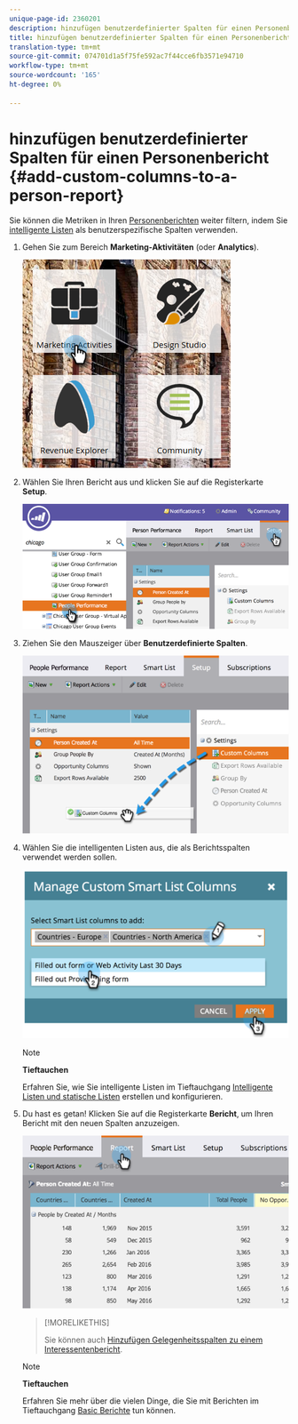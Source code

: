 ```yaml
---
unique-page-id: 2360201
description: hinzufügen benutzerdefinierter Spalten für einen Personenbericht - Marketing Docs - Produktdokumentation
title: hinzufügen benutzerdefinierter Spalten für einen Personenbericht
translation-type: tm+mt
source-git-commit: 074701d1a5f75fe592ac7f44cce6fb3571e94710
workflow-type: tm+mt
source-wordcount: '165'
ht-degree: 0%

---
```



# hinzufügen benutzerdefinierter Spalten für einen Personenbericht {#add-custom-columns-to-a-person-report}

Sie können die Metriken in Ihren [Personenberichten](http://docs.marketo.com/display/docs/basic+reporting) weiter filtern, indem Sie [intelligente Listen](http://docs.marketo.com/display/docs/smart+lists+and+static+lists) als benutzerspezifische Spalten verwenden.

1. Gehen Sie zum Bereich **Marketing-Aktivitäten** (oder **Analytics**).

   ![](assets/ma-1.png)

1. Wählen Sie Ihren Bericht aus und klicken Sie auf die Registerkarte **Setup**.

   ![](assets/two-1.png)

1. Ziehen Sie den Mauszeiger über **Benutzerdefinierte Spalten**.

   ![](assets/three-1.png)

1. Wählen Sie die intelligenten Listen aus, die als Berichtsspalten verwendet werden sollen.

   ![](assets/image2014-9-16-16-3a39-3a34.png)

   >[!NOTE]
   >
   >**Tieftauchen**
   >
   >
   >Erfahren Sie, wie Sie intelligente Listen im Tieftauchgang [Intelligente Listen und statische Listen](http://docs.marketo.com/display/docs/smart+lists+and+static+lists) erstellen und konfigurieren.

1. Du hast es getan! Klicken Sie auf die Registerkarte **Bericht**, um Ihren Bericht mit den neuen Spalten anzuzeigen.

   ![](assets/five-1.png)

   >[!MORELIKETHIS]
   >
   >
   >
   >Sie können auch [Hinzufügen Gelegenheitsspalten zu einem Interessentenbericht](add-opportunity-columns-to-a-lead-report.md).

   >[!NOTE]
   >
   >**Tieftauchen**
   >
   >
   >Erfahren Sie mehr über die vielen Dinge, die Sie mit Berichten im Tieftauchgang [Basic Berichte](http://docs.marketo.com/display/docs/basic+reporting) tun können.


